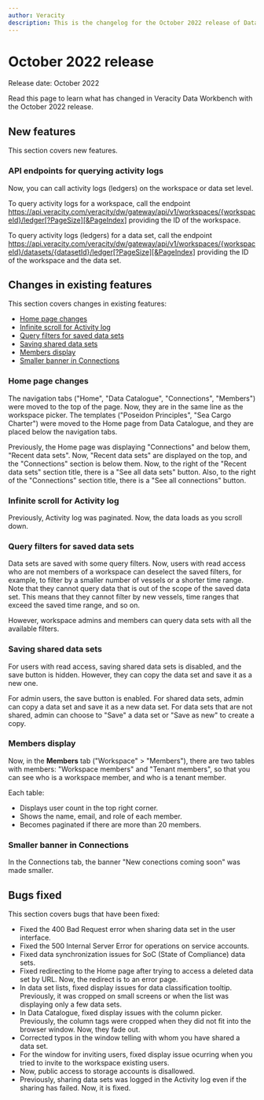 ```yaml
---
author: Veracity
description: This is the changelog for the October 2022 release of Data Workbench.
---
```


# October 2022 release

Release date: October 2022

Read this page to learn what has changed in Veracity Data Workbench with the October 2022 release.

## New features

This section covers new features.

### API endpoints for querying activity logs
Now, you can call activity logs (ledgers) on the workspace or data set level. 

To query activity logs for a workspace, call the endpoint https://api.veracity.com/veracity/dw/gateway/api/v1/workspaces/{workspaceId}/ledger[?PageSize][&PageIndex] providing the ID of the workspace.

To query activity logs (ledgers) for a data set, call the endpoint https://api.veracity.com/veracity/dw/gateway/api/v1/workspaces/{workspaceId}/datasets/{datasetId}/ledger[?PageSize][&PageIndex] providing the ID of the workspace and the data set.

## Changes in existing features

This section covers changes in existing features:
* [Home page changes](#home-page-changes)
* [Infinite scroll for Activity log](#infinite-scroll-for-activity-log)
* [Query filters for saved data sets](#query-filters-for-saved-data-sets)
* [Saving shared data sets](#saving-shared-data-sets)
* [Members display](#members-display)
* [Smaller banner in Connections](#smaller-banner-in-connections)

### Home page changes
The navigation tabs ("Home", "Data Catalogue", "Connections", "Members") were moved to the top of the page. Now, they are in the same line as the workspace picker.
The templates ("Poseidon Principles", "Sea Cargo Charter") were moved to the Home page from Data Catalogue, and they are placed below the navigation tabs.

Previously, the Home page was displaying "Connections" and below them, "Recent data sets". Now, "Recent data sets" are displayed on the top, and the "Connections" section is below them. Now, to the right of the "Recent data sets" section title, there is a "See all data sets" button. Also, to the right of the "Connections" section title, there is a "See all connections" button.

### Infinite scroll for Activity log
Previously, Activity log was paginated. Now, the data loads as you scroll down.

### Query filters for saved data sets
Data sets are saved with some query filters. Now, users with read access who are not members of a workspace can deselect the saved filters, for example, to filter by a smaller number of vessels or a shorter time range. 
Note that they cannot query data that is out of the scope of the saved data set. This means that they cannot filter by new vessels, time ranges that exceed the saved time range, and so on.

However, workspace admins and members can query data sets with all the available filters.

### Saving shared data sets
For users with read access, saving shared data sets is disabled, and the save button is hidden. However, they can copy the data set and save it as a new one.

 For admin users, the save button is enabled. For shared data sets, admin can copy a data set and save it as a new data set. For data sets that are not shared, admin can choose to "Save" a data set or "Save as new" to create a copy.

### Members display
Now, in the **Members** tab ("Workspace" > "Members"), there are two tables with members: "Workspace members" and "Tenant members", so that  you can see who is a workspace member, and who is a tenant member.

Each table:
* Displays user count in the top right corner.
* Shows the name, email, and role of each member.
* Becomes paginated if there are more than 20 members.

### Smaller banner in Connections
In the Connections tab, the banner "New conections coming soon" was made smaller.

## Bugs fixed

This section covers bugs that have been fixed:

* Fixed the 400 Bad Request error when sharing data set in the user interface.
* Fixed the 500 Internal Server Error for operations on service accounts.
* Fixed data synchronization issues for SoC (State of Compliance) data sets.
* Fixed redirecting to the Home page after trying to access a deleted data set by URL. Now, the redirect is to an error page.
* In data set lists, fixed display issues for data classification tooltip. Previously, it was cropped on small screens or when the list was displaying only a few data sets.
* In Data Catalogue, fixed display issues with the column picker. Previously, the column tags were cropped when they did not fit into the browser window. Now, they fade out.
* Corrected typos in the window telling with whom you have shared a data set.
* For the window for inviting users, fixed display issue ocurring when you tried to invite to the workspace existing users.
* Now, public access to storage accounts is disallowed.
* Previously, sharing data sets was logged in the Activity log even if the sharing has failed. Now, it is fixed.